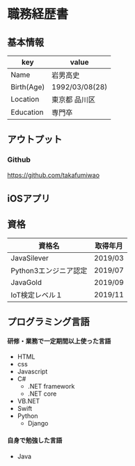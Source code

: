 # 職務経歴書

## 基本情報
|key |value |
|----|------|
|Name|岩男高史|
|Birth(Age)|1992/03/08(28)|
|Location|東京都 品川区|
|Education|専門卒|

## アウトプット
### Github
https://github.com/takafumiwao

## iOSアプリ

## 資格
|資格名 |取得年月 |
|------|--------|
|JavaSilever|2019/03|
|Python3エンジニア認定|2019/07|
|JavaGold|2019/09|
|IoT検定レベル１|2019/11|

## プログラミング言語
#### 研修・業務で一定期間以上使った言語
- HTML
- css
- Javascript
- C#
  - .NET framework
  - .NET core
- VB.NET
- Swift
- Python
  - Django

#### 自身で勉強した言語
- Java
